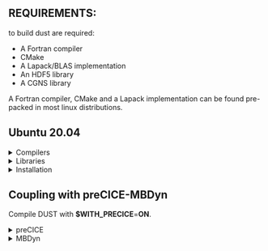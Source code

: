 
## REQUIREMENTS:

to build dust are required:
- A Fortran compiler
- CMake
- A Lapack/BLAS implementation
- An HDF5 library
- A CGNS library

A Fortran compiler, CMake and a Lapack implementation can be found pre-packed 
in most linux distributions.

## Ubuntu 20.04

<details>
  <summary markdown="span">Compilers</summary>

#### Compilers
  ```bash
  $ sudo apt install gcc g++ gfortran
  ```
</details>

<details>
  <summary markdown="span">Libraries</summary>

#### Libraries
  ```bash
  $ sudo apt install liblapack-dev libblas-dev libopenblas-dev libopenblas0 libcgns-dev libhdf5-dev
  ```
</details>

<details>
  <summary markdown="span">Installation</summary>
  
## DUST building and installation (tested under Ubuntu20.04):

- Create a build folder inside this folder (can be "build" or anything else) and move into it:

  ```bash
  $ mkdir build && cd build
  ```

- Configure cmake with standard options:

  ```bash
  $ cmake -DCMAKE_BUILD_TYPE=$CMAKE_BUILD_TYPE -DWITH_PRECICE=$WITH_PRECICE ../
  ```
  where:
  - **$CMAKE_BUILD_TYPE** can be **Release** or **Debug**
  - **$WITH_PRECICE** can be **YES** or **NO**

- Build DUST:

  ```bash
  $ make
  ```

- Install DUST (with root privileges if needed):

  ```bash
  $ sudo make install
  ```
  The default install folder should be /usr/local/bin

  Other install folders can be set by setting

  cmake -D CMAKE_INSTALL_PREFIX=/path/to/install/folder ../
</details>

## Coupling with preCICE-MBDyn

Compile DUST with **$WITH_PRECICE**=**ON**.

<details>
  <summary markdown="span">preCICE</summary>

#### preCICE
Visit <https://precice.org/quickstart.html>

</details>

<details>
  <summary markdown="span">MBDyn</summary>

#### MBDyn
Visit <https://www.mbdyn.org/?Software_Installation>. 

MBDyn must be compiled on branch **develop** with 
the following configure command:
 ```bash
  $ ./configure --enable-netcdf --with-lapack --enable-python
  ```
</details>

